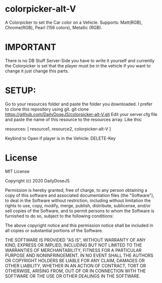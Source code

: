 # colorpicker-alt-V
A Colorpicker to set the Car color on a Vehicle.
Supports: Matt(RGB), Chrome(RGB), Pearl (156 colors), Metallic (RGB).

# IMPORTANT
There is no DB Stuff Server-Side you have to write it yourself and currently the Colorpicker is set that the player must be in the vehicle if you want to change it just change this parts.

# SETUP:
Go to your resources folder and paste the folder you downloaded. I prefer to clone this repository using git.
git clone https://github.com/DailyDoseJS/colorpicker-alt-V.git
Edit your server.cfg file and paste the name of this resource to the resources array. Like this:

resources: [
    resource1,
    resource2,
    colorpicker-alt-V
]

Keybind to Open if player is in the Vehicle: DELETE-Key

# License

MIT License

Copyright (c) 2020 DailyDoseJS

Permission is hereby granted, free of charge, to any person obtaining a copy of this software and associated documentation files (the "Software"), to deal in the Software without restriction, including without limitation the rights to use, copy, modify, merge, publish, distribute, sublicense, and/or sell copies of the Software, and to permit persons to whom the Software is furnished to do so, subject to the following conditions:

The above copyright notice and this permission notice shall be included in all copies or substantial portions of the Software.

THE SOFTWARE IS PROVIDED "AS IS", WITHOUT WARRANTY OF ANY KIND, EXPRESS OR IMPLIED, INCLUDING BUT NOT LIMITED TO THE WARRANTIES OF MERCHANTABILITY, FITNESS FOR A PARTICULAR PURPOSE AND NONINFRINGEMENT. IN NO EVENT SHALL THE AUTHORS OR COPYRIGHT HOLDERS BE LIABLE FOR ANY CLAIM, DAMAGES OR OTHER LIABILITY, WHETHER IN AN ACTION OF CONTRACT, TORT OR OTHERWISE, ARISING FROM, OUT OF OR IN CONNECTION WITH THE SOFTWARE OR THE USE OR OTHER DEALINGS IN THE SOFTWARE.
